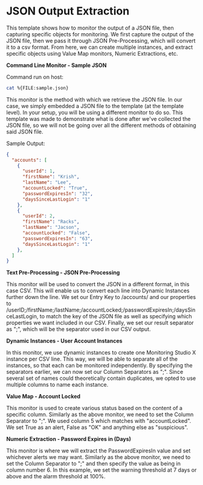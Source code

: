 <strong>JSON Output Extraction</strong>
====================================================
This template shows how to monitor the output of a JSON file, then capturing specific objects for monitoring. We first capture the output of the JSON file, then we pass it through JSON Pre-Processing, which will convert it to a csv format. From here, we can create multiple instances, and extract specific objects using Value Map monitors, Numeric Extractions, etc.

<strong>Command Line Monitor - Sample JSON</strong>

Command run on host:
```bash
cat %{FILE:sample.json}
```
This monitor is the method with which we retrieve the JSON file. In our case, we simply embedded a JSON file to the template (at the template level). In your setup, you will be using a different monitor to do so. This template was made to demonstrate what is done after we've collected the JSON file, so we will not be going over all the different methods of obtaining said JSON file.

Sample Output:
```json
{
  "accounts": [
    {
      "userId": 1,
      "firstName": "Krish",
      "lastName": "Lee",
      "accountLocked": "True",
      "passwordExpiresIn": "32",
	  "daysSinceLastLogin": "1"
    },
    {
      "userId": 2,
      "firstName": "Racks",
      "lastName": "Jacson",
      "accountLocked": "False",
      "passwordExpiresIn": "63",
	  "daysSinceLastLogin": "1"
    },
  ]
}
```

<strong>Text Pre-Processing - JSON Pre-Processing</strong>

This monitor will be used to convert the JSON in a different format, in this case CSV. This will enable us to convert each line into Dynamic Instances further down the line. We set our Entry Key to /accounts/ and our properties to /userID;/firstName;/lastName;/accountLocked;/passwordExpiresIn;/daysSinceLastLogin, to match the key of the JSON file as well as specifying which properties we want included in our CSV. Finally, we set our result separator as ";", which will be the separator used in our CSV output.

<strong>Dynamic Instances - User Account Instances</strong>

In this monitor, we use dynamic instances to create one Monitoring Studio X instance per CSV line. This way, we will be able to separate all of the instances, so that each can be monitored independently. By specifying the separators earlier, we can now set our Column Separators as ";". Since several set of names could theoretically contain duplicates, we opted to use multiple columns to name each instance.

<strong>Value Map - Account Locked</strong>

This monitor is used to create various status based on the content of a specific column.  Similarly as the above monitor, we need to set the Column Separator to ";". We used column 5 which matches with "accountLocked". We set True as an alert, False as "OK" and anything else as "suspicious".

<strong>Numeric Extraction - Password Expires in (Days)</strong>

This monitor is where we will extract the PasswordExpiresIn value and set whichever alerts we may want. Similarly as the above monitor, we need to set the Column Separator to ";" and then specify the value as being in column number 6. In this example, we set the warning threshold at 7 days or above and the alarm threshold at 100%.

